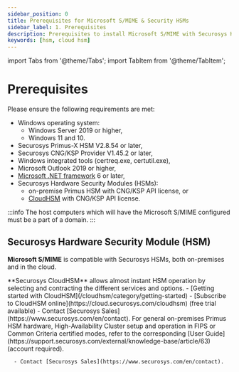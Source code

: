 ```yaml
---
sidebar_position: 0
title: Prerequisites for Microsoft S/MIME & Security HSMs
sidebar_label: 1. Prerequisites
description: Prerequisites to install Microsoft S/MIME with Securosys Hardware Security Modules (HSMs)
keywords: [hsm, cloud hsm]
---
```


import Tabs from '@theme/Tabs';
import TabItem from '@theme/TabItem';

# Prerequisites

Please ensure the following requirements are met:
- Windows operating system:
    - Windows Server 2019 or higher,
    - Windows 11 and 10.
- Securosys Primus-X HSM V2.8.54 or later,
- Securosys CNG/KSP Provider V1.45.2 or later,
- Windows integrated tools (certreq.exe, certutil.exe),
- Microsoft Outlook 2019 or higher,
- [Microsoft .NET framework](https://learn.microsoft.com/en-us/dotnet/framework/get-started/overview) 6 or later,
- Securosys Hardware Security Modules (HSMs):
  - on-premise Primus HSM with CNG/KSP API license, or 
  - [CloudHSM](/cloudhsm/overview/) with CNG/KSP API license.

:::info
The host computers which will have the Microsoft S/MIME configured must be a part of a domain.
:::

## Securosys Hardware Security Module (HSM)

**Microsoft S/MIME** is compatible with Securosys HSMs, both on-premises and in the cloud.

<Tabs groupId="device-setup">
  <TabItem value="ui" label="Cloud" default>
      **Securosys CloudHSM** allows almost instant HSM operation by selecting and contracting the different services and options.
      - [Getting started with CloudHSM](/cloudhsm/category/getting-started)
      - [Subscribe to CloudHSM online](https://cloud.securosys.com/cloudhsm) (free trial available)
      - Contact [Securosys Sales](https://www.securosys.com/en/contact). 

  </TabItem>
  <TabItem value="cli" label="On-premises" default>
      For general on-premises Primus HSM hardware, High-Availability Cluster setup and operation in FIPS or Common Criteria certified modes, refer to the corresponding [User Guide](https://support.securosys.com/external/knowledge-base/article/63)(account required).

      - Contact [Securosys Sales](https://www.securosys.com/en/contact). 

  </TabItem>
</Tabs>


